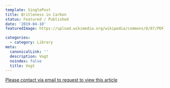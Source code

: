 ```yaml
---
template: SinglePost
title: Britleness in Carbon
status: Featured / Published
date: '2019-04-10'
featuredImage: https://upload.wikimedia.org/wikipedia/commons/8/87/PDF_file_icon.svg

categories:
  - category: Library
meta:
  canonicalLink: ''
  description: Vogt
  noindex: false
  title: Vogt
---
```


[Please contact via email to request to view this article](https://gapvinc.com/contact)



